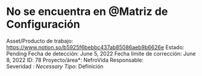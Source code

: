 # No se encuentra en @Matriz de Configuración

Asset/Producto de trabajo: https://www.notion.so/b5925f6bebbc437ab85086aeb9b6626e 
Estado: Pending
Fecha de detección: June 5, 2022
Fecha límite de corrección: June 8, 2022
ID: 78
Proyecto/área*: NefroVida
Responsable:  
Severidad *: Necessary
Tipo*: Definición